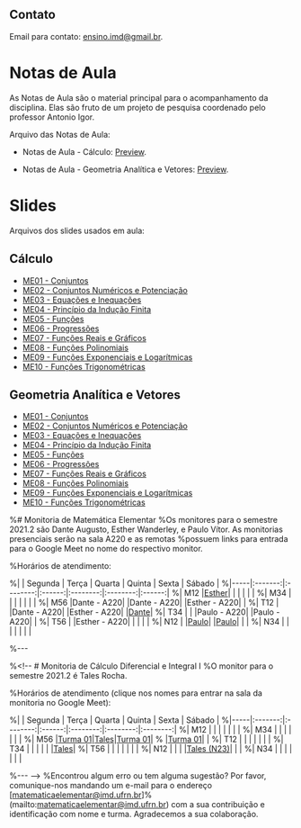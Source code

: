 <!-- # Informações Gerais
As informações sobre a oferta da disciplina no período 2020.2 podem ser lidas no [Plano de Curso](https://drive.google.com/file/d/1P5gzhI-wrO_lZKLjTi2-reVs7j3ia8bb/view?usp=sharing). Uma live de dúvidas sobre esse plano pode ser assistida [aqui](https://drive.google.com/drive/folders/1H70yHhUw56rLBTXCzbOfJ-ODy1v9OkPd?usp=sharing). -->

## Contato
Email para contato: [ensino.imd@gmail.br](mailto:ensino.imd@gmail.br).

# Notas de Aula
As Notas de Aula são o material principal para o acompanhamento da disciplina. Elas são fruto de um projeto de pesquisa coordenado pelo professor Antonio Igor.

Arquivo das Notas de Aula:
- Notas de Aula - Cálculo: [Preview](materiais/notas-de-aula-v1.14.pdf).

- Notas de Aula - Geometria Analítica e Vetores: [Preview](materiais/notas-de-aula-v1.14.pdf).


# Slides
Arquivos dos slides usados em aula:

## Cálculo
- [ME01 - Conjuntos](materiais/ME01%20-%20Conjuntos.pdf)
- [ME02 - Conjuntos Numéricos e Potenciação](materiais/ME02%20-%20Conjuntos%20Numéricos%20e%20Potenciação.pdf)
- [ME03 - Equações e Inequações](materiais/ME03%20-%20Equações%20e%20Inequações.pdf)
- [ME04 - Princípio da Indução Finita](materiais/ME04%20-%20Princípio%20da%20Indução%20Finita.pdf)
- [ME05 - Funções](materiais/ME05%20-%20Funções.pdf)
- [ME06 - Progressões](materiais/ME06%20-%20Progressões.pdf)
- [ME07 - Funções Reais e Gráficos](materiais/ME07%20-%20Funções%20Reais%20e%20Gráficos.pdf)
- [ME08 - Funções Polinomiais](materiais/ME08%20-%20Funções%20Polinomiais.pdf)
- [ME09 - Funções Exponenciais e Logarítmicas](materiais/ME09%20-%20Funções%20Exponenciais%20e%20Logarítmicas.pdf)
- [ME10 - Funções Trigonométricas](materiais/ME10%20-%20Funções%20Trigonométricas.pdf)

## Geometria Analítica e Vetores
- [ME01 - Conjuntos](materiais/ME01%20-%20Conjuntos.pdf)
- [ME02 - Conjuntos Numéricos e Potenciação](materiais/ME02%20-%20Conjuntos%20Numéricos%20e%20Potenciação.pdf)
- [ME03 - Equações e Inequações](materiais/ME03%20-%20Equações%20e%20Inequações.pdf)
- [ME04 - Princípio da Indução Finita](materiais/ME04%20-%20Princípio%20da%20Indução%20Finita.pdf)
- [ME05 - Funções](materiais/ME05%20-%20Funções.pdf)
- [ME06 - Progressões](materiais/ME06%20-%20Progressões.pdf)
- [ME07 - Funções Reais e Gráficos](materiais/ME07%20-%20Funções%20Reais%20e%20Gráficos.pdf)
- [ME08 - Funções Polinomiais](materiais/ME08%20-%20Funções%20Polinomiais.pdf)
- [ME09 - Funções Exponenciais e Logarítmicas](materiais/ME09%20-%20Funções%20Exponenciais%20e%20Logarítmicas.pdf)
- [ME10 - Funções Trigonométricas](materiais/ME10%20-%20Funções%20Trigonométricas.pdf)

%# Monitoria de Matemática Elementar
%Os monitores para o semestre 2021.2 são Dante Augusto, Esther Wanderley, e Paulo Vítor. As monitorias presenciais serão na sala A220 e as remotas %possuem links para entrada para o Google Meet no nome do respectivo monitor.

%Horários de atendimento:

%|     | Segunda |   Terça  | Quarta |  Quinta  |   Sexta  | Sábado | 
%|-----|:-------:|:--------:|:------:|:--------:|:--------:|:------:|
%| M12 |[Esther](http://meet.google.com/ynq-bkxv-ygr)|          |        |          |          |        |
%| M34 |         |          |        |          |          |        |
%| M56 |Dante - A220|          |Dante - A220|          |Esther - A220|        |
%| T12 |         |Dante - A220|        |Esther - A220|          |[Dante](http://meet.google.com/fwe-cppa-ehu)|
%| T34 |         |          |Paulo - A220|          |Paulo - A220|        |
%| T56 |         |Esther - A220|        |          |          |        |
%| N12 |         |[Paulo](http://meet.google.com/bkq-whpk-cfn)|        |[Paulo](http://meet.google.com/bkq-whpk-cfn)|          |        |
%| N34 |         |          |        |          |          |        |

%---

%<!-- # Monitoria de Cálculo Diferencial e Integral I
%O monitor para o semestre 2021.2 é Tales Rocha.

%Horários de atendimento (clique nos nomes para entrar na sala da monitoria no Google Meet):

%|     | Segunda |   Terça  | Quarta |  Quinta  |   Sexta  |   Sábado |
%|-----|:-------:|:--------:|:------:|:--------:|:--------:|:--------:|
%| M12 |         |          |        |          |          |          |
%| M34 |         |          |        |          |          |          |
%| M56 |[Turma 01](http://meet.google.com/sys-avia-vbh)|[Tales](http://meet.google.com/zcd-uayo-dbw)|[Turma 01](http://meet.google.com/sys-avia-vbh)|     %     |[Turma 01](http://meet.google.com/sys-avia-vbh)|          |
%| T12 |         |          |        |          |          |          |
%| T34 |         |          |        |          |          |[Tales](http://meet.google.com/zcd-uayo-dbw)|
%| T56 |         |          |        |          |          |          |
%| N12 |         |          |        |[Tales (N23)](http://meet.google.com/zcd-uayo-dbw)|          |          |
%| N34 |         |          |        |          |          |          |

%--- -->
%Encontrou algum erro ou tem alguma sugestão? Por favor, comunique-nos mandando um e-mail para o endereço [matematicaelementar@imd.ufrn.br]%(mailto:matematicaelementar@imd.ufrn.br) com a sua contribuição e identificação com nome e turma. Agradecemos a sua colaboração.

